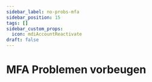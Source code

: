 ```yaml
---
sidebar_label: no-probs-mfa
sidebar_position: 15
tags: []
sidebar_custom_props:
  icon: mdiAccountReactivate
draft: false
---
```


# MFA Problemen vorbeugen
